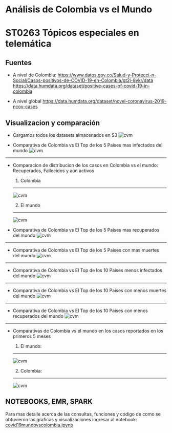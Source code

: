 # Análisis de Colombia vs el Mundo

# ST0263 Tópicos especiales en telemática

## Fuentes

   * A nivel de Colombia:
     https://www.datos.gov.co/Salud-y-Protecci-n-Social/Casos-positivos-de-COVID-19-en-Colombia/gt2j-8ykr/data
     https://data.humdata.org/dataset/positive-cases-of-covid-19-in-colombia

   * A nivel global
     https://data.humdata.org/dataset/novel-coronavirus-2019-ncov-cases
     
     
## Visualizacion y comparación 
  
  * Cargamos todos los datasets almacenados en S3
 ![cvm](images/cvm1.PNG)

  * Comparativa de Colombia vs El Top de los 5 Paises mas infectados del mundo
   ![cvm](images/cvm2.PNG)
  -----------------------------------------
  
  * Comparacion de distribucion de los casos en Colombia vs el mundo: Recuperados, Fallecidos y aún activos
    1. Colombia
    
    ---------------------------------------
    ![cvm](images/cvm3.PNG)
    
  
    2. El mundo
    -------------------------------
    ![cvm](images/cvm4.PNG)

  
  * Comparativa de Colombia vs El Top de los 5 Paises mas recuperados del mundo
  ![cvm](images/cvm5.PNG)
  -------------------------------------------
  
  * Comparativa de Colombia vs El Top de los 5 Paises con mas muertes del mundo
  ![cvm](images/cvm6.PNG)
  -------------------------------------------
  
  * Comparativa de Colombia vs El Top de los 10 Paises menos infectados del mundo
  ![cvm](images/cvm7.PNG)
  -------------------------------------------
  
  * Comparativa de Colombia vs El Top de los 10 Paises con menos muertes del mundo
  ![cvm](images/cvm8.PNG)
  -------------------------------------------
  
  * Comparativa de Colombia vs El Top de los 10 Paises con menos recuperados del mundo
  ![cvm](images/cvm9.PNG)
  -------------------------------------------
  
  * Comparativas de Colombia vs el mundo en los casos reportados en los primeros 5 meses
    1. El mundo: 
      -------------------------------------------
    ![cvm](images/cvm10.PNG)


    2. Colombia:
     -------------------------------------------
    ![cvm](images/cvm11.PNG)
 
  
  
## NOTEBOOKS, EMR, SPARK

Para mas detalle acerca de las consultas, funciones y código de como se obtuvieron las graficas y visualizaciones ingresar al notebook:
[covid19mundovscolombia.ipynb](covid19mundovscolombia.ipynb)
